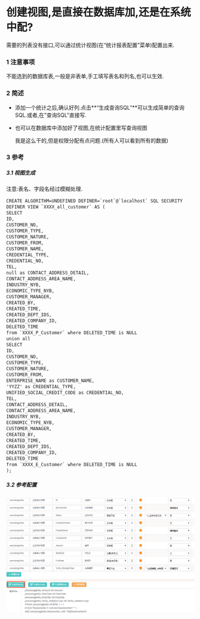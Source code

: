 # 创建视图,是直接在数据库加,还是在系统中配?

需要的列表没有接口,可以通过统计视图(在“统计报表配置”菜单)配置出来.

### 1 注意事项

不能选到的数据库表,一般是非表单,手工填写表名和列名,也可以生效.

### 2 简述

- 添加一个统计之后,确认好列.点击**“生成查询SQL”**可以生成简单的查询SQL.或者,在"查询SQL"直接写.

- 也可以在数据库中添加好了视图,在统计配置里写查询视图

  我是这么干的,但是权限分配有点问题.(所有人可以看到所有的数据)

### 3 参考

##### 3.1 视图生成

注意:表名、字段名经过模糊处理.

```mysql
CREATE ALGORITHM=UNDEFINED DEFINER=`root`@`localhost` SQL SECURITY DEFINER VIEW `XXXX_all_customer` AS (
SELECT 
ID,
CUSTOMER_NO,
CUSTOMER_TYPE,
CUSTOMER_NATURE,
CUSTOMER_FROM,
CUSTOMER_NAME,
CREDENTIAL_TYPE,
CREDENTIAL_NO,
TEL,
null as CONTACT_ADDRESS_DETAIL,
CONTACT_ADDRESS_AREA_NAME,
INDUSTRY_NYB,
ECONOMIC_TYPE_NYB,
CUSTOMER_MANAGER,
CREATED_BY,
CREATED_TIME,
CREATED_DEPT_IDS,
CREATED_COMPANY_ID,
DELETED_TIME
from `XXXX_P_Customer` where DELETED_TIME is NULL
union all
SELECT 
ID,
CUSTOMER_NO,
CUSTOMER_TYPE,
CUSTOMER_NATURE,
CUSTOMER_FROM,
ENTERPRISE_NAME as CUSTOMER_NAME,
'YYZZ' as CREDENTIAL_TYPE,
UNIFIED_SOCIAL_CREDIT_CODE as CREDENTIAL_NO,
TEL,
CONTACT_ADDRESS_DETAIL,
CONTACT_ADDRESS_AREA_NAME,
INDUSTRY_NYB,
ECONOMIC_TYPE_NYB,
CUSTOMER_MANAGER,
CREATED_BY,
CREATED_TIME,
CREATED_DEPT_IDS,
CREATED_COMPANY_ID,
DELETED_TIME
from `XXXX_E_Customer` where DELETED_TIME is NULL
);
```



##### 3.2 参考配置

![sql_view_1](./img/sql_view_1.png)
